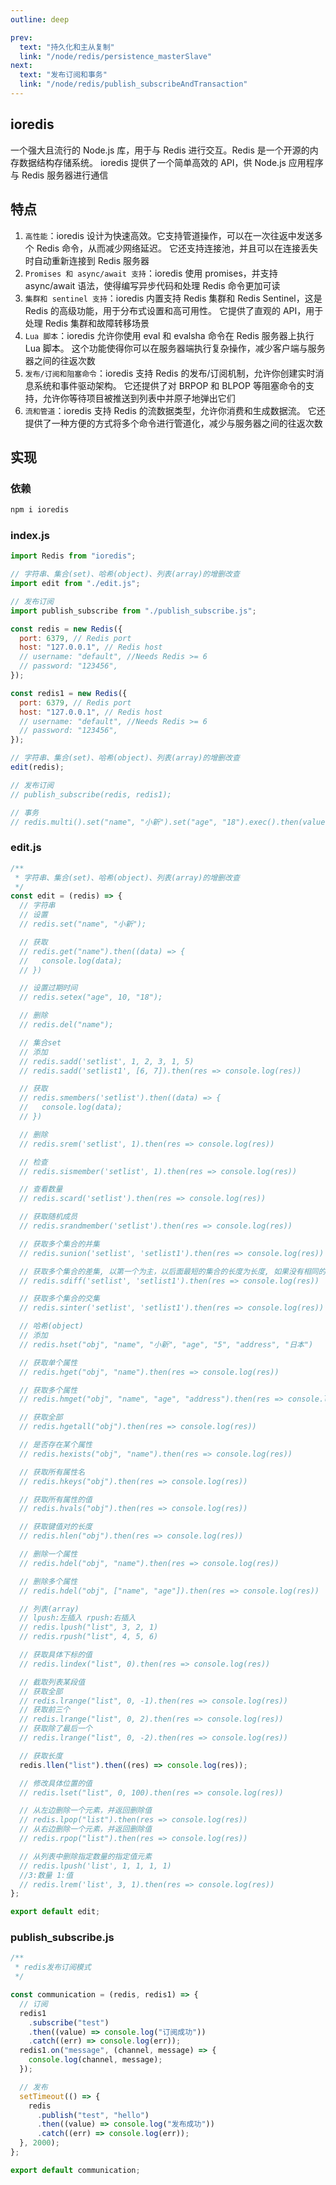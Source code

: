 ```yaml
---
outline: deep

prev:
  text: "持久化和主从复制"
  link: "/node/redis/persistence_masterSlave"
next:
  text: "发布订阅和事务"
  link: "/node/redis/publish_subscribeAndTransaction"
---
```


## ioredis

一个强大且流行的 Node.js 库，用于与 Redis 进行交互。Redis 是一个开源的内存数据结构存储系统。
ioredis 提供了一个简单高效的 API，供 Node.js 应用程序与 Redis 服务器进行通信

## 特点

1. `高性能`：ioredis 设计为快速高效。它支持管道操作，可以在一次往返中发送多个 Redis 命令，从而减少网络延迟。
   它还支持连接池，并且可以在连接丢失时自动重新连接到 Redis 服务器
2. `Promises 和 async/await 支持`：ioredis 使用 promises，并支持 async/await 语法，使得编写异步代码和处理 Redis 命令更加可读
3. `集群和 sentinel 支持`：ioredis 内置支持 Redis 集群和 Redis Sentinel，这是 Redis 的高级功能，用于分布式设置和高可用性。
   它提供了直观的 API，用于处理 Redis 集群和故障转移场景
4. `Lua 脚本`：ioredis 允许你使用 eval 和 evalsha 命令在 Redis 服务器上执行 Lua 脚本。
   这个功能使得你可以在服务器端执行复杂操作，减少客户端与服务器之间的往返次数
5. `发布/订阅和阻塞命令`：ioredis 支持 Redis 的发布/订阅机制，允许你创建实时消息系统和事件驱动架构。
   它还提供了对 BRPOP 和 BLPOP 等阻塞命令的支持，允许你等待项目被推送到列表中并原子地弹出它们
6. `流和管道`：ioredis 支持 Redis 的流数据类型，允许你消费和生成数据流。
   它还提供了一种方便的方式将多个命令进行管道化，减少与服务器之间的往返次数

## 实现

### 依赖

```sh
npm i ioredis
```

### index.js

```js
import Redis from "ioredis";

// 字符串、集合(set)、哈希(object)、列表(array)的增删改查
import edit from "./edit.js";

// 发布订阅
import publish_subscribe from "./publish_subscribe.js";

const redis = new Redis({
  port: 6379, // Redis port
  host: "127.0.0.1", // Redis host
  // username: "default", //Needs Redis >= 6
  // password: "123456",
});

const redis1 = new Redis({
  port: 6379, // Redis port
  host: "127.0.0.1", // Redis host
  // username: "default", //Needs Redis >= 6
  // password: "123456",
});

// 字符串、集合(set)、哈希(object)、列表(array)的增删改查
edit(redis);

// 发布订阅
// publish_subscribe(redis, redis1);

// 事务
// redis.multi().set("name", "小新").set("age", "18").exec().then(value => console.log(value))
```

### edit.js

```js
/**
 * 字符串、集合(set)、哈希(object)、列表(array)的增删改查
 */
const edit = (redis) => {
  // 字符串
  // 设置
  // redis.set("name", "小新");

  // 获取
  // redis.get("name").then((data) => {
  //   console.log(data);
  // })

  // 设置过期时间
  // redis.setex("age", 10, "18");

  // 删除
  // redis.del("name");

  // 集合set
  // 添加
  // redis.sadd('setlist', 1, 2, 3, 1, 5)
  // redis.sadd('setlist1', [6, 7]).then(res => console.log(res))

  // 获取
  // redis.smembers('setlist').then((data) => {
  //   console.log(data);
  // })

  // 删除
  // redis.srem('setlist', 1).then(res => console.log(res))

  // 检查
  // redis.sismember('setlist', 1).then(res => console.log(res))

  // 查看数量
  // redis.scard('setlist').then(res => console.log(res))

  // 获取随机成员
  // redis.srandmember('setlist').then(res => console.log(res))

  // 获取多个集合的并集
  // redis.sunion('setlist', 'setlist1').then(res => console.log(res))

  // 获取多个集合的差集, 以第一个为主，以后面最短的集合的长度为长度, 如果没有相同的，以主为准
  // redis.sdiff('setlist', 'setlist1').then(res => console.log(res))

  // 获取多个集合的交集
  // redis.sinter('setlist', 'setlist1').then(res => console.log(res))

  // 哈希(object)
  // 添加
  // redis.hset("obj", "name", "小新", "age", "5", "address", "日本")

  // 获取单个属性
  // redis.hget("obj", "name").then(res => console.log(res))

  // 获取多个属性
  // redis.hmget("obj", "name", "age", "address").then(res => console.log(res))

  // 获取全部
  // redis.hgetall("obj").then(res => console.log(res))

  // 是否存在某个属性
  // redis.hexists("obj", "name").then(res => console.log(res))

  // 获取所有属性名
  // redis.hkeys("obj").then(res => console.log(res))

  // 获取所有属性的值
  // redis.hvals("obj").then(res => console.log(res))

  // 获取键值对的长度
  // redis.hlen("obj").then(res => console.log(res))

  // 删除一个属性
  // redis.hdel("obj", "name").then(res => console.log(res))

  // 删除多个属性
  // redis.hdel("obj", ["name", "age"]).then(res => console.log(res))

  // 列表(array)
  // lpush:左插入 rpush:右插入
  // redis.lpush("list", 3, 2, 1)
  // redis.rpush("list", 4, 5, 6)

  // 获取具体下标的值
  // redis.lindex("list", 0).then(res => console.log(res))

  // 截取列表某段值
  // 获取全部
  // redis.lrange("list", 0, -1).then(res => console.log(res))
  // 获取前三个
  // redis.lrange("list", 0, 2).then(res => console.log(res))
  // 获取除了最后一个
  // redis.lrange("list", 0, -2).then(res => console.log(res))

  // 获取长度
  redis.llen("list").then((res) => console.log(res));

  // 修改具体位置的值
  // redis.lset("list", 0, 100).then(res => console.log(res))

  // 从左边删除一个元素，并返回删除值
  // redis.lpop("list").then(res => console.log(res))
  // 从右边删除一个元素，并返回删除值
  // redis.rpop("list").then(res => console.log(res))

  // 从列表中删除指定数量的指定值元素
  // redis.lpush('list', 1, 1, 1, 1)
  //3:数量 1:值
  // redis.lrem('list', 3, 1).then(res => console.log(res))
};

export default edit;
```

### publish_subscribe.js

```js
/**
 * redis发布订阅模式
 */

const communication = (redis, redis1) => {
  // 订阅
  redis1
    .subscribe("test")
    .then((value) => console.log("订阅成功"))
    .catch((err) => console.log(err));
  redis1.on("message", (channel, message) => {
    console.log(channel, message);
  });

  // 发布
  setTimeout(() => {
    redis
      .publish("test", "hello")
      .then((value) => console.log("发布成功"))
      .catch((err) => console.log(err));
  }, 2000);
};

export default communication;
```
